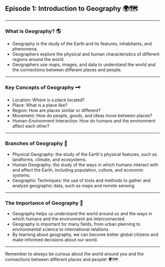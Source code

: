 ## Episode 1: Introduction to Geography 🌍🗺️

---

### What is Geography? 🌎

- Geography is the study of the Earth and its features, inhabitants, and phenomena.
- Geographers explore the physical and human characteristics of different regions around the world.
- Geographers use maps, images, and data to understand the world and the connections between different places and people.

---

### Key Concepts of Geography 🗝️

- Location: Where is a place located?
- Place: What is a place like?
- Region: How are places similar or different?
- Movement: How do people, goods, and ideas move between places?
- Human-Environment Interaction: How do humans and the environment affect each other?

---

### Branches of Geography 🌳

- Physical Geography: the study of the Earth's physical features, such as landforms, climate, and ecosystems.
- Human Geography: the study of the ways in which humans interact with and affect the Earth, including population, culture, and economic systems.
- Geographic Techniques: the use of tools and methods to gather and analyze geographic data, such as maps and remote sensing.

---

### The Importance of Geography 🌟

- Geography helps us understand the world around us and the ways in which humans and the environment are interconnected.
- Geography is important for many fields, from urban planning to environmental science to international relations.
- By learning about geography, we can become better global citizens and make informed decisions about our world.

---

Remember to always be curious about the world around you and the connections between different places and people! 🌍🗺️
